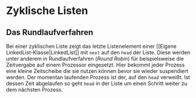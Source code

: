 # Zyklische Listen
## Das Rundlaufverfahren
Bei einer zyklischen Liste zeigt das letzte Listenelement einer [[Eigene LinkedList-Klasse|LinkedList]] mit `next` auf den `head` der Liste. Diese werden unter anderem in Rundlaufverfahren (*Round Robin*) für beispielsweise die Zeitvergabe auf einem Prozessor eingesetzt. Hier bekommt jeder Prozess eine kleine Zeitscheibe die sie nutzen können bevor sie wieder suspendiert werden. Der momentan laufenden Prozess ist der, auf den `head` verweißt. Ist dessen Zeit abgelaufen so geht `head` in der Liste um einen Schritt weiter zu dem nächsten Prozess.
